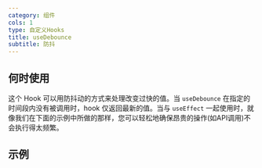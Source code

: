 ```yaml
---
category: 组件
cols: 1
type: 自定义Hooks
title: useDebounce
subtitle: 防抖
---
```


## 何时使用

这个 Hook 可以用防抖动的方式来处理改变过快的值。当 `useDebounce` 在指定的时间段内没有被调用时，hook 仅返回最新的值。当与 `useEffect` 一起使用时，就像我们在下面的示例中所做的那样，您可以轻松地确保昂贵的操作(如API调用)不会执行得太频繁。

## 示例

```

```